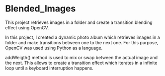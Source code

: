 # Blended_Images
This project retrieves images in a folder and create a transition blending effect using OpenCV.

In this project, I created a dynamic photo album which retrieves images in a folder and make transitions between one to the next one. For this purpose, OpenCV was used
using Python as a language. 

addWeigth() method is used to mix or swap between the actual image and the next. This allows to create a transition effect which iterates in a infinite loop until
a keyboard interruption happens. 
